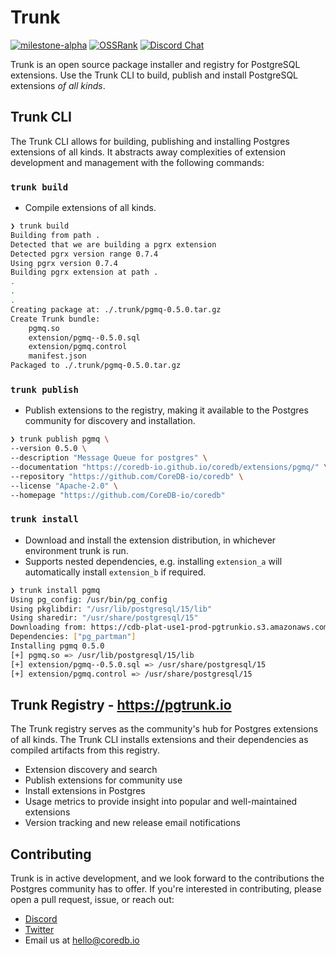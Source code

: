 # Trunk
[![milestone-alpha](https://img.shields.io/badge/milestone-alpha-orange)]()
[![OSSRank](https://shields.io/endpoint?url=https://ossrank.com/shield/2643)](https://ossrank.com/p/2643)
[![Discord Chat](https://img.shields.io/discord/1060568981725003789?label=Discord)][Discord]

Trunk is an open source package installer and registry for PostgreSQL extensions. Use the Trunk CLI to build, publish
and install PostgreSQL extensions _of all kinds_.

## Trunk CLI
The Trunk CLI allows for building, publishing and installing Postgres extensions of all kinds. It abstracts away
complexities of extension development and management with the following commands:

### `trunk build`
- Compile extensions of all kinds.
```bash
❯ trunk build
Building from path .
Detected that we are building a pgrx extension
Detected pgrx version range 0.7.4
Using pgrx version 0.7.4
Building pgrx extension at path .
.
.
.
Creating package at: ./.trunk/pgmq-0.5.0.tar.gz
Create Trunk bundle:
	pgmq.so
	extension/pgmq--0.5.0.sql
	extension/pgmq.control
	manifest.json
Packaged to ./.trunk/pgmq-0.5.0.tar.gz
```

### `trunk publish`
- Publish extensions to the registry, making it available to the Postgres community for discovery and installation.

```bash
❯ trunk publish pgmq \
--version 0.5.0 \
--description "Message Queue for postgres" \
--documentation "https://coredb-io.github.io/coredb/extensions/pgmq/" \
--repository "https://github.com/CoreDB-io/coredb" \
--license "Apache-2.0" \
--homepage "https://github.com/CoreDB-io/coredb"
```

### `trunk install`
- Download and install the extension distribution, in whichever environment trunk is run.
- Supports nested dependencies, e.g. installing `extension_a` will automatically install `extension_b` if required.

```bash
❯ trunk install pgmq
Using pg_config: /usr/bin/pg_config
Using pkglibdir: "/usr/lib/postgresql/15/lib"
Using sharedir: "/usr/share/postgresql/15"
Downloading from: https://cdb-plat-use1-prod-pgtrunkio.s3.amazonaws.com/extensions/pgmq/pgmq-0.5.0.tar.gz
Dependencies: ["pg_partman"]
Installing pgmq 0.5.0
[+] pgmq.so => /usr/lib/postgresql/15/lib
[+] extension/pgmq--0.5.0.sql => /usr/share/postgresql/15
[+] extension/pgmq.control => /usr/share/postgresql/15
```

## Trunk Registry - https://pgtrunk.io
The Trunk registry serves as the community's hub for Postgres extensions of all kinds. The Trunk CLI installs extensions and
their dependencies as compiled artifacts from this registry.

- Extension discovery and search
- Publish extensions for community use
- Install extensions in Postgres
- Usage metrics to provide insight into popular and well-maintained extensions
- Version tracking and new release email notifications

## Contributing
Trunk is in active development, and we look forward to the contributions the Postgres community has to offer.
If you're interested in contributing, please open a pull request, issue, or reach out:
- [Discord](https://discord.com/channels/1060568981725003789/1089363774357647370)
- [Twitter](https://twitter.com/coredb_io)
- Email us at [hello@coredb.io](mailto:hello@coredb.io)

[Discord]: https://discord.gg/7bGYA9NPux
